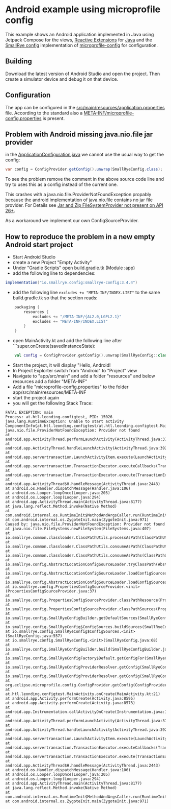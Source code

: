 # Android example using microprofile config

This example shows an Android application implemented in Java using Jetpack Compose for the views, [Reactive Extensions](https://reactivex.io/) for [Java](https://github.com/ReactiveX/RxJava) and the [SmallRye config](https://smallrye.io/smallrye-config) implementation of [microprofile-config](https://microprofile.io/) for configuration.

## Building

Download the latest version of Android Studio and open the project. Then create a simulator device and debug it on that device.

## Configuration

The app can be configured in the [src/main/resources/application.properties](./app/src/main/resources/application.properties) file. According to the standard also a [META-INF/microprofile-config.properties](./app/src/main/resources/META-INF/microprofile-config.properties) is present.

## Problem with Android missing java.nio.file jar provider

in the [ApplicationConfiguration.java](./app/src/main/java/at/aberger/smallrye/config/ApplicationConfiguration.java) we cannot use
the usual way to get the config:

```java
var config = ConfigProvider.getConfig().unwrap(SmallRyeConfig.class);
```

To see the problem remove the comment in the above source code line and try to uses this as a config instead of the current one.

This crashes with a java.nio.file.ProviderNotFoundException propably because the android implementation of java.nio.file contains no jar file provider. For Details see [Jar and Zip FileSystemProvider not present on API 26+](https://issuetracker.google.com/issues/153773248).

As a workaround we implement our own ConfigSourceProvider.

## How to reproduce the problem in a new empty Android start project

- Start Android Studio
- create a new Project "Empty Activity"
- Under "Gradle Scripts" open build.gradle.tk (Module :app)
- add the following line to dependencies:

``` gradle
implementation("io.smallrye.config:smallrye-config:3.4.4")
```

- add the following line ```excludes += "META-INF/INDEX.LIST"``` to the same build.gradle.tk so that the section reads:

``` gradle
    packaging {
        resources {
            excludes += "/META-INF/{AL2.0,LGPL2.1}"
            excludes += "META-INF/INDEX.LIST"
        }
    }
```

- open MainActivity.kt and add the following line after ```super.onCreate(savedInstanceState):

```kotlin
    val config = ConfigProvider.getConfig().unwrap(SmallRyeConfig::class.java)
```

- Start the project, it will display "Hello, Android!
- In Project Explorter switch from "Android" to "Project" view
- Navigate to "app/src/main" and add a folder "resources" and below resources add a folder "META-INF"
- Add a file "microprofile-config.properties" to the folder app/src/main/resources/META-INF
- start the project again
- you will get the following Stack Trace:

```text
FATAL EXCEPTION: main
Process: at.htl.leonding.configtest, PID: 15026
java.lang.RuntimeException: Unable to start activity ComponentInfo{at.htl.leonding.configtest/at.htl.leonding.configtest.MainActivity}: java.nio.file.ProviderNotFoundException: Provider not found
at android.app.ActivityThread.performLaunchActivity(ActivityThread.java:3782)
at android.app.ActivityThread.handleLaunchActivity(ActivityThread.java:3922)
at android.app.servertransaction.LaunchActivityItem.execute(LaunchActivityItem.java:103)
at android.app.servertransaction.TransactionExecutor.executeCallbacks(TransactionExecutor.java:139)
at android.app.servertransaction.TransactionExecutor.execute(TransactionExecutor.java:96)
at android.app.ActivityThread$H.handleMessage(ActivityThread.java:2443)
at android.os.Handler.dispatchMessage(Handler.java:106)
at android.os.Looper.loopOnce(Looper.java:205)
at android.os.Looper.loop(Looper.java:294)
at android.app.ActivityThread.main(ActivityThread.java:8177)
at java.lang.reflect.Method.invoke(Native Method)
at com.android.internal.os.RuntimeInit$MethodAndArgsCaller.run(RuntimeInit.java:552)
at com.android.internal.os.ZygoteInit.main(ZygoteInit.java:971)
Caused by: java.nio.file.ProviderNotFoundException: Provider not found
at java.nio.file.FileSystems.newFileSystem(FileSystems.java:407)
at io.smallrye.common.classloader.ClassPathUtils.processAsPath(ClassPathUtils.java:139)
at io.smallrye.common.classloader.ClassPathUtils.consumeAsPath(ClassPathUtils.java:102)
at io.smallrye.common.classloader.ClassPathUtils.consumeAsPaths(ClassPathUtils.java:86)
at io.smallrye.config.AbstractLocationConfigSourceLoader.tryClassPath(AbstractLocationConfigSourceLoader.java:139)
at io.smallrye.config.AbstractLocationConfigSourceLoader.loadConfigSources(AbstractLocationConfigSourceLoader.java:102)
at io.smallrye.config.AbstractLocationConfigSourceLoader.loadConfigSources(AbstractLocationConfigSourceLoader.java:85)
at io.smallrye.config.PropertiesConfigSourceProvider.<init>(PropertiesConfigSourceProvider.java:37)
at io.smallrye.config.PropertiesConfigSourceProvider.classPathResource(PropertiesConfigSourceProvider.java:69)
at io.smallrye.config.PropertiesConfigSourceProvider.classPathSources(PropertiesConfigSourceProvider.java:77)
at io.smallrye.config.SmallRyeConfigBuilder.getDefaultSources(SmallRyeConfigBuilder.java:186)
at io.smallrye.config.SmallRyeConfig$ConfigSources.buildSources(SmallRyeConfig.java:609)
at io.smallrye.config.SmallRyeConfig$ConfigSources.<init>(SmallRyeConfig.java:557)
at io.smallrye.config.SmallRyeConfig.<init>(SmallRyeConfig.java:68)
at io.smallrye.config.SmallRyeConfigBuilder.build(SmallRyeConfigBuilder.java:698)
at io.smallrye.config.SmallRyeConfigFactory$Default.getConfigFor(SmallRyeConfigFactory.java:60)
at io.smallrye.config.SmallRyeConfigProviderResolver.getConfig(SmallRyeConfigProviderResolver.java:76)
at io.smallrye.config.SmallRyeConfigProviderResolver.getConfig(SmallRyeConfigProviderResolver.java:64)
at org.eclipse.microprofile.config.ConfigProvider.getConfig(ConfigProvider.java:85)
at at.htl.leonding.configtest.MainActivity.onCreate(MainActivity.kt:21)
at android.app.Activity.performCreate(Activity.java:8595)
at android.app.Activity.performCreate(Activity.java:8573)
at android.app.Instrumentation.callActivityOnCreate(Instrumentation.java:1456)
at android.app.ActivityThread.performLaunchActivity(ActivityThread.java:3764)
at android.app.ActivityThread.handleLaunchActivity(ActivityThread.java:3922) 
at android.app.servertransaction.LaunchActivityItem.execute(LaunchActivityItem.java:103) 
at android.app.servertransaction.TransactionExecutor.executeCallbacks(TransactionExecutor.java:139) 
at android.app.servertransaction.TransactionExecutor.execute(TransactionExecutor.java:96) 
at android.app.ActivityThread$H.handleMessage(ActivityThread.java:2443) 
at android.os.Handler.dispatchMessage(Handler.java:106) 
at android.os.Looper.loopOnce(Looper.java:205) 
at android.os.Looper.loop(Looper.java:294) 
at android.app.ActivityThread.main(ActivityThread.java:8177) 
at java.lang.reflect.Method.invoke(Native Method) 
at com.android.internal.os.RuntimeInit$MethodAndArgsCaller.run(RuntimeInit.java:552) 
at com.android.internal.os.ZygoteInit.main(ZygoteInit.java:971) 
```
